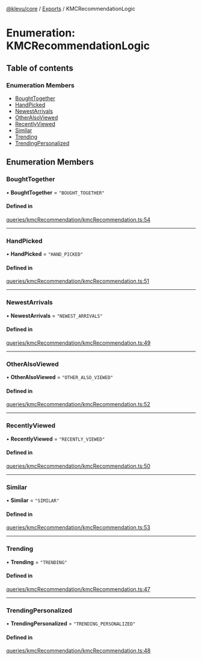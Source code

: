 [@klevu/core]() / [Exports](../modules.md) / KMCRecommendationLogic

# Enumeration: KMCRecommendationLogic

## Table of contents

### Enumeration Members

- [BoughtTogether](KMCRecommendationLogic.md#boughttogether)
- [HandPicked](KMCRecommendationLogic.md#handpicked)
- [NewestArrivals](KMCRecommendationLogic.md#newestarrivals)
- [OtherAlsoViewed](KMCRecommendationLogic.md#otheralsoviewed)
- [RecentlyViewed](KMCRecommendationLogic.md#recentlyviewed)
- [Similar](KMCRecommendationLogic.md#similar)
- [Trending](KMCRecommendationLogic.md#trending)
- [TrendingPersonalized](KMCRecommendationLogic.md#trendingpersonalized)

## Enumeration Members

### BoughtTogether

• **BoughtTogether** = ``"BOUGHT_TOGETHER"``

#### Defined in

[queries/kmcRecommendation/kmcRecommendation.ts:54](https://github.com/klevultd/frontend-sdk/blob/db7f697/packages/klevu-core/src/queries/kmcRecommendation/kmcRecommendation.ts#L54)

___

### HandPicked

• **HandPicked** = ``"HAND_PICKED"``

#### Defined in

[queries/kmcRecommendation/kmcRecommendation.ts:51](https://github.com/klevultd/frontend-sdk/blob/db7f697/packages/klevu-core/src/queries/kmcRecommendation/kmcRecommendation.ts#L51)

___

### NewestArrivals

• **NewestArrivals** = ``"NEWEST_ARRIVALS"``

#### Defined in

[queries/kmcRecommendation/kmcRecommendation.ts:49](https://github.com/klevultd/frontend-sdk/blob/db7f697/packages/klevu-core/src/queries/kmcRecommendation/kmcRecommendation.ts#L49)

___

### OtherAlsoViewed

• **OtherAlsoViewed** = ``"OTHER_ALSO_VIEWED"``

#### Defined in

[queries/kmcRecommendation/kmcRecommendation.ts:52](https://github.com/klevultd/frontend-sdk/blob/db7f697/packages/klevu-core/src/queries/kmcRecommendation/kmcRecommendation.ts#L52)

___

### RecentlyViewed

• **RecentlyViewed** = ``"RECENTLY_VIEWED"``

#### Defined in

[queries/kmcRecommendation/kmcRecommendation.ts:50](https://github.com/klevultd/frontend-sdk/blob/db7f697/packages/klevu-core/src/queries/kmcRecommendation/kmcRecommendation.ts#L50)

___

### Similar

• **Similar** = ``"SIMILAR"``

#### Defined in

[queries/kmcRecommendation/kmcRecommendation.ts:53](https://github.com/klevultd/frontend-sdk/blob/db7f697/packages/klevu-core/src/queries/kmcRecommendation/kmcRecommendation.ts#L53)

___

### Trending

• **Trending** = ``"TRENDING"``

#### Defined in

[queries/kmcRecommendation/kmcRecommendation.ts:47](https://github.com/klevultd/frontend-sdk/blob/db7f697/packages/klevu-core/src/queries/kmcRecommendation/kmcRecommendation.ts#L47)

___

### TrendingPersonalized

• **TrendingPersonalized** = ``"TRENDING_PERSONALIZED"``

#### Defined in

[queries/kmcRecommendation/kmcRecommendation.ts:48](https://github.com/klevultd/frontend-sdk/blob/db7f697/packages/klevu-core/src/queries/kmcRecommendation/kmcRecommendation.ts#L48)
